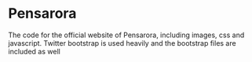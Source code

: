 Pensarora
=========

The code for the official website of Pensarora, including images, css and javascript.  Twitter bootstrap is used heavily and the bootstrap files are included as well
